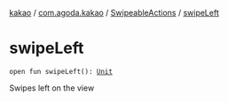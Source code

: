 [kakao](../../index.md) / [com.agoda.kakao](../index.md) / [SwipeableActions](index.md) / [swipeLeft](./swipe-left.md)

# swipeLeft

`open fun swipeLeft(): `[`Unit`](https://kotlinlang.org/api/latest/jvm/stdlib/kotlin/-unit/index.html)

Swipes left on the view

